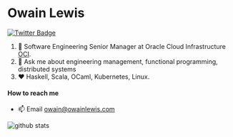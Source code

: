 # Owain Lewis

[![Twitter Badge](https://img.shields.io/badge/-owainlewis-1ca0f1?style=flat-square&logo=twitter&logoColor=white&link=https://twitter.com/owainlewis)](https://twitter.com/owainlewis)

1. :office: Software Engineering Senior Manager at Oracle Cloud Infrastructure [OCI](https://www.oracle.com/cloud/).
2. :speech_balloon: Ask me about engineering management, functional programming, distributed systems
3. :heart: Haskell, Scala, OCaml, Kubernetes, Linux.

#### How to reach me
- 📫 Email owain@owainlewis.com

![github stats](https://github-readme-stats.vercel.app/api?username=owainlewis&show_icons=true&count_private=true&hide_title=true)
